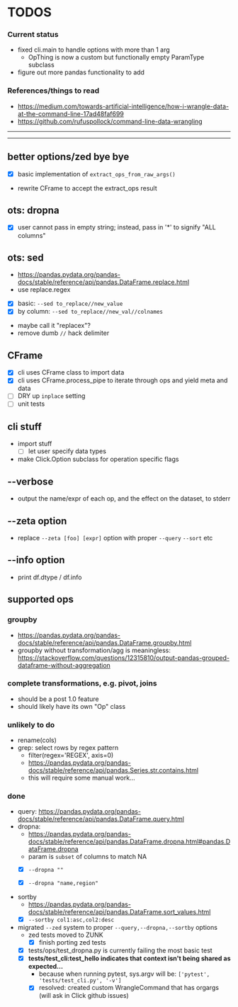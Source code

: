 # TODOS

### Current status
- fixed cli.main to handle options with more than 1 arg
    - OpThing is now a custom but functionally empty ParamType subclass
- figure out more pandas functionality to add


### References/things to read
- https://medium.com/towards-artificial-intelligence/how-i-wrangle-data-at-the-command-line-17ad48faf699
- https://github.com/rufuspollock/command-line-data-wrangling

----------------------------------------------------------------------------------
----------------------------------------------------------------------------------
## better options/zed bye bye

- [x] basic implementation of `extract_ops_from_raw_args()`
- rewrite CFrame to accept the extract_ops result

## ots: dropna
- [x] user cannot pass in empty string; instead, pass in '*' to signify "ALL columns"

## ots: sed
- https://pandas.pydata.org/pandas-docs/stable/reference/api/pandas.DataFrame.replace.html
- use replace.regex
- [x] basic: `--sed to_replace//new_value`
- [x] by column: `--sed to_replace//new_val//colnames`
- maybe call it "replacex"?
- remove dumb `//` hack delimiter

## CFrame

- [x] cli uses CFrame class to import data
- [x] cli uses CFrame.process_pipe to iterate through ops and yield meta and data
- [ ] DRY up `inplace` setting
- [ ] unit tests

## cli stuff

- import stuff
    - [ ] let user specify data types

- make Click.Option subclass for operation specific flags

## --verbose

- output the name/expr of each op, and the effect on the dataset, to stderr


## --zeta option
- replace `--zeta [foo] [expr]` option with proper `--query` `--sort` etc


## --info option
- print df.dtype / df.info



## supported ops


### groupby
- https://pandas.pydata.org/pandas-docs/stable/reference/api/pandas.DataFrame.groupby.html
- groupby without transformation/agg is meaningless: https://stackoverflow.com/questions/12315810/output-pandas-grouped-dataframe-without-aggregation

### complete transformations, e.g. pivot, joins
- should be a post 1.0 feature
- should likely have its own "Op" class



### unlikely to do

- rename(cols)
- grep: select rows by regex pattern 
    - filter(regex='REGEX', axis=0) 
    - https://pandas.pydata.org/pandas-docs/stable/reference/api/pandas.Series.str.contains.html
    - this will require some manual work...



### done


- query: https://pandas.pydata.org/pandas-docs/stable/reference/api/pandas.DataFrame.query.html
- dropna: 
    - https://pandas.pydata.org/pandas-docs/stable/reference/api/pandas.DataFrame.dropna.html#pandas.DataFrame.dropna
    - param is `subset` of columns to match NA
    - [x] `--dropna ""`
    - [x] `--dropna "name,region"`


- sortby
    - https://pandas.pydata.org/pandas-docs/stable/reference/api/pandas.DataFrame.sort_values.html
    - [x] `--sortby col1:asc,col2:desc`

- migrated `--zed` system to proper `--query,--dropna,--sortby` options
  - zed tests moved to ZUNK
    - [x] finish porting zed tests
  - [x] tests/ops/test_dropna.py is currently failing the most basic test
  - [x] **tests/test_cli:test_hello indicates that context isn't being shared as expected...**
    - because when running pytest, sys.argv will be: `['pytest', 'tests/test_cli.py', '-v']` 
    - [x] resolved: created custom WrangleCommand that has orgargs (will ask in Click github issues)
